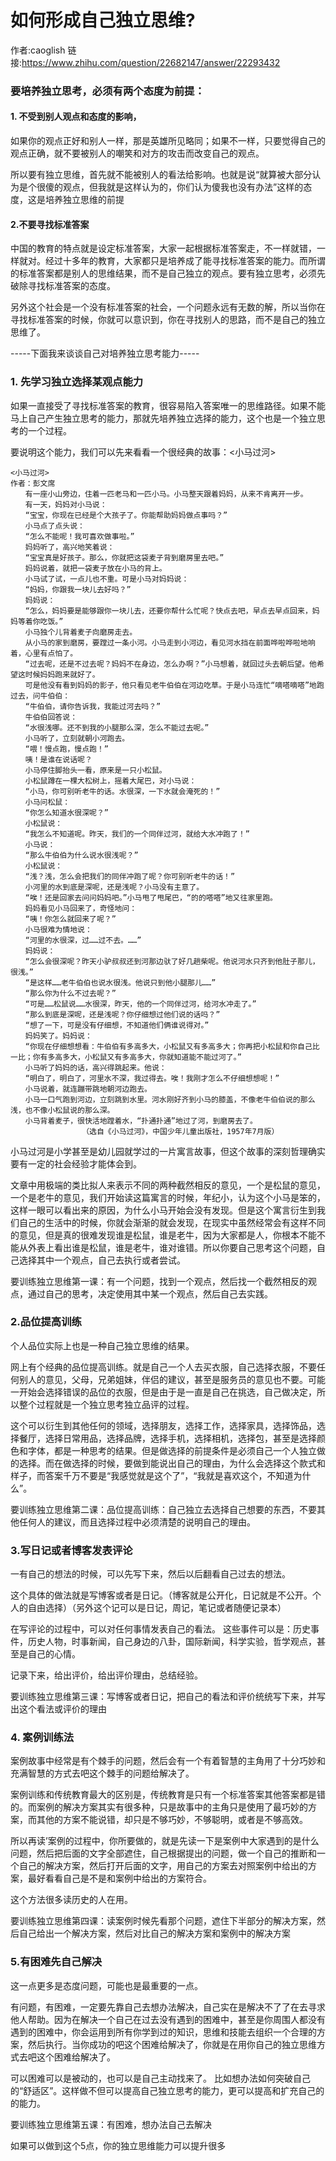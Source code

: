 # 如何形成自己独立思维?

作者:caoglish
链接:https://www.zhihu.com/question/22682147/answer/22293432


### 要培养独立思考，必须有两个态度为前提：
#### 1. 不受到别人观点和态度的影响，
如果你的观点正好和别人一样，那是英雄所见略同；如果不一样，只要觉得自己的观点正确，就不要被别人的嘲笑和对方的攻击而改变自己的观点。

所以要有独立思维，首先就不能被别人的看法给影响。也就是说“就算被大部分认为是个很傻的观点，但我就是这样认为的，你们认为傻我也没有办法”这样的态度，这是培养独立思维的前提

#### 2.不要寻找标准答案
中国的教育的特点就是设定标准答案，大家一起根据标准答案走，不一样就错，一样就对。经过十多年的教育，大家都只是培养成了能寻找标准答案的能力。而所谓的标准答案都是别人的思维结果，而不是自己独立的观点。要有独立思考，必须先破除寻找标准答案的态度。

另外这个社会是一个没有标准答案的社会，一个问题永远有无数的解，所以当你在寻找标准答案的时候，你就可以意识到，你在寻找别人的思路，而不是自己的独立思维了。

-----下面我来谈谈自己对培养独立思考能力-----

### 1. 先学习独立选择某观点能力
如果一直接受了寻找标准答案的教育，很容易陷入答案唯一的思维路径。如果不能马上自己产生独立思考的能力，那就先培养独立选择的能力，这个也是一个独立思考的一个过程。

要说明这个能力，我们可以先来看看一个很经典的故事：<小马过河>
```
<小马过河>
作者：彭文席
　　有一座小山旁边，住着一匹老马和一匹小马。小马整天跟着妈妈，从来不肯离开一步。
　　有一天，妈妈对小马说：
　　“宝宝，你现在已经是个大孩子了。你能帮助妈妈做点事吗？”
　　小马点了点头说：
　　“怎么不能呢！我可喜欢做事啦。”
　　妈妈听了，高兴地笑着说：
　　“宝宝真是好孩子。那么，你就把这袋麦子背到磨房里去吧。”
　　妈妈说着，就把一袋麦子放在小马的背上。
　　小马试了试，一点儿也不重。可是小马对妈妈说：
　　“妈妈，你跟我一块儿去好吗？”
　　妈妈说：
　　“怎么，妈妈要是能够跟你一块儿去，还要你帮什么忙呢？快点去吧，早点去早点回来，妈妈等着你吃饭。”
　　小马独个儿背着麦子向磨房走去。
　　从小马的家到磨房，要蹚过一条小河。小马走到小河边，看见河水挡在前面哗啦哗啦地响着，心里有点怕了。
　　“过去呢，还是不过去呢？妈妈不在身边，怎么办啊？”小马想着，就回过头去朝后望。他希望这时候妈妈跑来就好了。
　　可是他没有看到妈妈的影子，他只看见老牛伯伯在河边吃草。于是小马连忙“嘀嗒嘀嗒”地跑过去，问牛伯伯：
　　“牛伯伯，请你告诉我，我能过河去吗？”
　　牛伯伯回答说：
　　“水很浅哪。还不到我的小腿那么深，怎么不能过去呢。”
　　小马听了，立刻就朝小河跑去。
　　“喂！慢点跑，慢点跑！”
　　咦！是谁在说话呢？
　　小马停住脚抬头一看，原来是一只小松鼠。
　　小松鼠蹲在一棵大松树上，摇着大尾巴，对小马说：
　　“小马，你可别听老牛的话。水很深，一下水就会淹死的！”
　　小马问松鼠：
　　“你怎么知道水很深呢？”
　　小松鼠说：
　　“我怎么不知道呢。昨天，我们的一个同伴过河，就给大水冲跑了！”
　　小马说：
　　“那么牛伯伯为什么说水很浅呢？”
　　小松鼠说：
　　“浅？浅，怎么会把我们的同伴冲跑了呢？你可别听老牛的话！”
　　小河里的水到底是深呢，还是浅呢？小马没有主意了。
　　“唉！还是回家去问问妈妈吧。”小马甩了甩尾巴，“的的嗒嗒”地又往家里跑。
　　妈妈看见小马回来了，奇怪地问：
　　“咦！你怎么就回来了呢？”
　　小马很难为情地说：
　　“河里的水很深，过……过不去。……”
　　妈妈说：
　　“怎么会很深呢？昨天小驴叔叔还到河那边驮了好几趟柴呢。他说河水只齐到他肚子那儿，很浅。”
　　“是这样……老牛伯伯也说水很浅。他说只到他小腿那儿……”
　　“那么你为什么不过去呢？”
　　“可是……松鼠说……水很深，昨天，他的一个同伴过河，给河水冲走了。”
　　“那么到底是深呢，还是浅呢？你仔细想过他们说的话吗？”
　　“想了一下，可是没有仔细想，不知道他们俩谁说得对。”
　　妈妈笑了。妈妈说：
　　“你现在仔细想想看：牛伯伯有多高多大，小松鼠又有多高多大；你再把小松鼠和你自己比一比；你有多高多大，小松鼠又有多高多大，你就知道能不能过河了。”
　　小马听了妈妈的话，高兴得跳起来。他说：
　　“明白了，明白了，河里水不深，我过得去。唉！我刚才怎么不仔细想想呢！”
　　小马说着，就连蹦带跳地朝河边跑去。
　　小马一口气跑到河边，立刻跳到水里。河水刚好齐到小马的膝盖，不像老牛伯伯说的那么浅，也不像小松鼠说的那么深。
　　小马背着麦子，很快活地蹚着水，“扑通扑通”地过了河，到磨房去了。
　　　　　　　　　 （选自《小马过河》，中国少年儿童出版社，1957年7月版）
```
小马过河是小学甚至是幼儿园就学过的一片寓言故事，但这个故事的深刻哲理确实要有一定的社会经验才能体会到。

文章中用极端的类比拟人来表示不同的两种截然相反的意见，一个是松鼠的意见，一个是老牛的意见，我们开始读这篇寓言的时候，年纪小，认为这个小马是笨的， 这样一眼可以看出来的原因，为什么小马开始会没有发现。但是这个寓言衍生到我们自己的生活中的时候，你就会渐渐的就会发现，在现实中虽然经常会有这样不同的意见，但是真的很难发现谁是松鼠，谁是老牛，因为大家都是人，你根本不能不能从外表上看出谁是松鼠，谁是老牛，谁对谁错。所以你要自己思考这个问题，自己选择其中一个观点，自己去执行或者尝试。

要训练独立思维第一课：有一个问题，找到一个观点，然后找一个截然相反的观点，通过自己的思考，决定使用其中某一个观点，然后自己去实践。

### 2.品位提高训练
个人品位实际上也是一种自己独立思维的结果。

网上有个经典的品位提高训练。就是自己一个人去买衣服，自己选择衣服，不要任何别人的意见，父母，兄弟姐妹，伴侣的建议，甚至是服务员的意见也不要。可能一开始会选择错误的品位的衣服，但是由于是一直是自己在挑选，自己做决定，所以整个过程就是一个独立思考独立品评的过程。

这个可以衍生到其他任何的领域，选择朋友，选择工作，选择家具，选择饰品，选择餐厅，选择日常用品，选择品牌，选择手机，选择相机，选择包，甚至是选择颜色和字体，都是一种思考的结果。但是做选择的前提条件是必须自己一个人独立做的选择。而在做选择的时候，要做到能说出自己的理由，为什么会选择这个款式和样子，而答案千万不要是“我感觉就是这个了”，“我就是喜欢这个，不知道为什么”。

要训练独立思维第二课：品位提高训练：自己独立去选择自己想要的东西，不要其他任何人的建议，而且选择过程中必须清楚的说明自己的理由。



### 3.写日记或者博客发表评论
一有自己的想法的时候，可以先写下来，然后以后翻看自己过去的想法。

这个具体的做法就是写博客或者是日记。（博客就是公开化，日记就是不公开。个人的自由选择）（另外这个记可以是日记，周记，笔记或者随便记录本）

在写评论的过程中，可以对任何事情发表自己的看法。 这些事件可以是：历史事件，历史人物，时事新闻，自己身边的八卦，国际新闻，科学实验，哲学观点，甚至是自己的心情。

记录下来，给出评价，给出评价理由，总结经验。


要训练独立思维第三课：写博客或者日记，把自己的看法和评价统统写下来，并写出这个看法或评价的理由

### 4. 案例训练法
案例故事中经常是有个棘手的问题，然后会有一个有着智慧的主角用了十分巧妙和充满智慧的方式去吧这个棘手的问题给解决了。

案例训练和传统教育最大的区别是，传统教育是只有一个标准答案其他答案都是错的。而案例的解决方案其实有很多种，只是故事中的主角只是使用了最巧妙的方案，而其他的方案不能说错，却只是不够巧妙，不够聪明，或者是不够高效。

所以再读’案例的过程中，你所要做的，就是先读一下是案例中大家遇到的是什么问题，然后把后面的文字全部遮住，自己根据提出的问题，做一个自己的推断和一个自己的解决方案，然后打开后面的文字，用自己的方案去对照案例中给出的方案，最好看看自己是不是和案例中给出的方案符合。

这个方法很多读历史的人在用。

要训练独立思维第四课：读案例时候先看那个问题，遮住下半部分的解决方案，然后自己给出一个解决方案，然后对比自己的解决方案和案例中的解决方案

### 5.有困难先自己解决
这一点更多是态度问题，可能也是最重要的一点。

有问题，有困难，一定要先靠自己去想办法解决，自己实在是解决不了了在去寻求他人帮助。因为在解决一个自己在过去没有遇到的困难中，甚至是你周围人都没有遇到的困难中，你会运用到所有你学到过的知识，思维和技能去组织一个合理的方案，然后执行。当你成功的吧这个困难给解决了，你就是在用你自己的独立思维方式去吧这个困难给解决了。

可以困难可以是被动的，也可以是自己主动找来了。 比如想办法如何突破自己的“舒适区”。这样做不但可以提高自己独立思考的能力，更可以提高和扩充自己的的能力。

要训练独立思维第五课：有困难，想办法自己去解决

如果可以做到这个5点，你的独立思维能力可以提升很多

